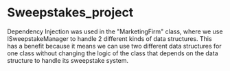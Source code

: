 # Sweepstakes_project
Dependency Injection was used in the "MarketingFirm" class, where we use ISweepstakeManager to handle 2 different kinds of data structures. 
This has a benefit because it means we can use two different data structures for one class without changing the logic of the class that depends on the data structure to handle its sweepstake system. 